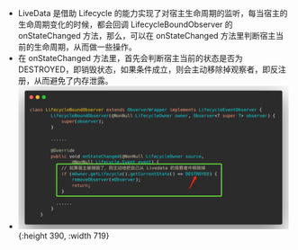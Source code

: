 - LiveData 是借助 Lifecycle 的能力实现了对宿主生命周期的监听，每当宿主的生命周期变化的时候，都会回调 LifecycleBoundObserver 的 onStateChanged 方法，那么，可以在 onStateChanged 方法里判断宿主当前的生命周期，从而做一些操作。
- 在 onStateChanged 方法里，首先会判断宿主当前的状态是否为 DESTROYED，即销毁状态，如果条件成立，则会主动移除掉观察者，即反注册，从而避免了内存泄露。
- ![image.png](../assets/image_1684422513099_0.png){:height 390, :width 719}